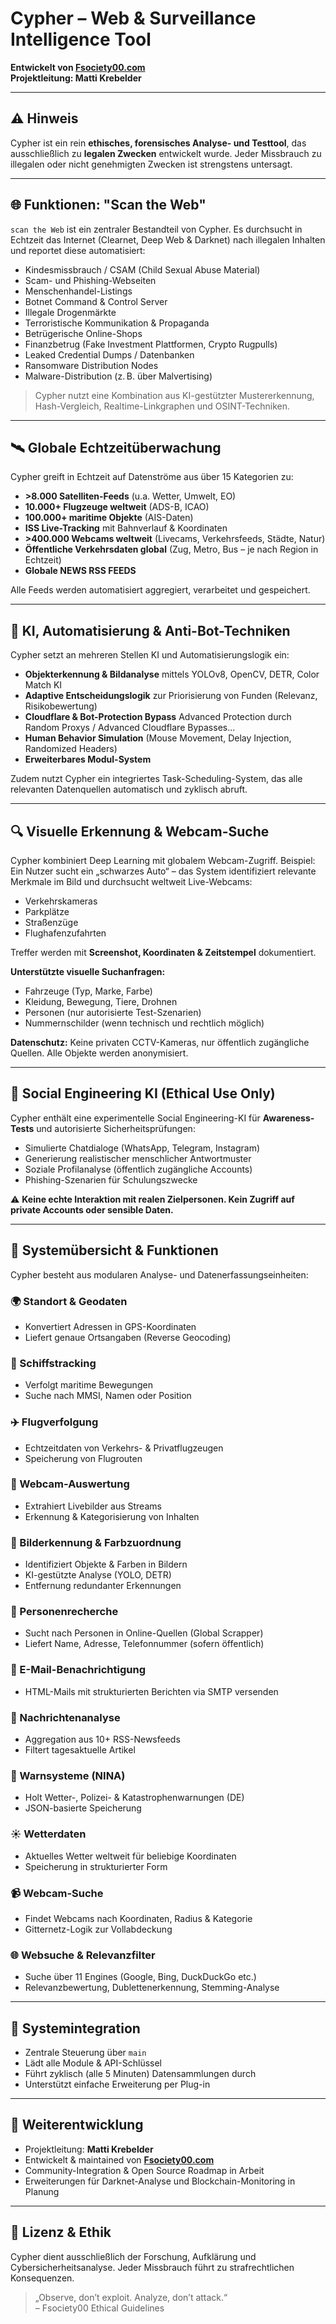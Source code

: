 # Cypher – Web & Surveillance Intelligence Tool

**Entwickelt von [Fsociety00.com](https://fsociety00.com)  
Projektleitung: Matti Krebelder**

---

## ⚠️ Hinweis

Cypher ist ein rein **ethisches, forensisches Analyse- und Testtool**, das ausschließlich zu **legalen Zwecken** entwickelt wurde. Jeder Missbrauch zu illegalen oder nicht genehmigten Zwecken ist strengstens untersagt.

---

## 🌐 Funktionen: "Scan the Web"

`scan the Web` ist ein zentraler Bestandteil von Cypher. Es durchsucht in Echtzeit das Internet (Clearnet, Deep Web & Darknet) nach illegalen Inhalten und reportet diese automatisiert:

- Kindesmissbrauch / CSAM (Child Sexual Abuse Material)
- Scam- und Phishing-Webseiten
- Menschenhandel-Listings
- Botnet Command & Control Server
- Illegale Drogenmärkte
- Terroristische Kommunikation & Propaganda
- Betrügerische Online-Shops
- Finanzbetrug (Fake Investment Plattformen, Crypto Rugpulls)
- Leaked Credential Dumps / Datenbanken
- Ransomware Distribution Nodes
- Malware-Distribution (z. B. über Malvertising)

> Cypher nutzt eine Kombination aus KI-gestützter Mustererkennung, Hash-Vergleich, Realtime-Linkgraphen und OSINT-Techniken.

---

## 🛰 Globale Echtzeitüberwachung

Cypher greift in Echtzeit auf Datenströme aus über 15 Kategorien zu:

- **>8.000 Satelliten-Feeds** (u.a. Wetter, Umwelt, EO)
- **10.000+ Flugzeuge weltweit** (ADS-B, ICAO)
- **100.000+ maritime Objekte** (AIS-Daten)
- **ISS Live-Tracking** mit Bahnverlauf & Koordinaten
- **>400.000 Webcams weltweit** (Livecams, Verkehrsfeeds, Städte, Natur)
- **Öffentliche Verkehrsdaten global** (Zug, Metro, Bus – je nach Region in Echtzeit)
- **Globale NEWS RSS FEEDS**

Alle Feeds werden automatisiert aggregiert, verarbeitet und gespeichert.

---

## 🤖 KI, Automatisierung & Anti-Bot-Techniken

Cypher setzt an mehreren Stellen KI und Automatisierungslogik ein:

- **Objekterkennung & Bildanalyse** mittels YOLOv8, OpenCV, DETR, Color Match KI
- **Adaptive Entscheidungslogik** zur Priorisierung von Funden (Relevanz, Risikobewertung)
- **Cloudflare & Bot-Protection Bypass** Advanced Protection durch Random Proxys / Advanced Cloudflare Bypasses...
- **Human Behavior Simulation** (Mouse Movement, Delay Injection, Randomized Headers)
- **Erweiterbares Modul-System**

Zudem nutzt Cypher ein integriertes Task-Scheduling-System, das alle relevanten Datenquellen automatisch und zyklisch abruft.

---

## 🔍 Visuelle Erkennung & Webcam-Suche

Cypher kombiniert Deep Learning mit globalem Webcam-Zugriff. Beispiel: Ein Nutzer sucht ein „schwarzes Auto“ – das System identifiziert relevante Merkmale im Bild und durchsucht weltweit Live-Webcams:

- Verkehrskameras
- Parkplätze
- Straßenzüge
- Flughafenzufahrten

Treffer werden mit **Screenshot, Koordinaten & Zeitstempel** dokumentiert.

**Unterstützte visuelle Suchanfragen:**

- Fahrzeuge (Typ, Marke, Farbe)
- Kleidung, Bewegung, Tiere, Drohnen
- Personen (nur autorisierte Test-Szenarien)
- Nummernschilder (wenn technisch und rechtlich möglich)

**Datenschutz:** Keine privaten CCTV-Kameras, nur öffentlich zugängliche Quellen. Alle Objekte werden anonymisiert.

---

## 🧠 Social Engineering KI (Ethical Use Only)

Cypher enthält eine experimentelle Social Engineering-KI für **Awareness-Tests** und autorisierte Sicherheitsprüfungen:

- Simulierte Chatdialoge (WhatsApp, Telegram, Instagram)
- Generierung realistischer menschlicher Antwortmuster
- Soziale Profilanalyse (öffentlich zugängliche Accounts)
- Phishing-Szenarien für Schulungszwecke

⚠️ **Keine echte Interaktion mit realen Zielpersonen. Kein Zugriff auf private Accounts oder sensible Daten.**

---

## 🧩 Systemübersicht & Funktionen

Cypher besteht aus modularen Analyse- und Datenerfassungseinheiten:

### 🌍 Standort & Geodaten
- Konvertiert Adressen in GPS-Koordinaten
- Liefert genaue Ortsangaben (Reverse Geocoding)

### 🚢 Schiffstracking
- Verfolgt maritime Bewegungen
- Suche nach MMSI, Namen oder Position

### ✈️ Flugverfolgung
- Echtzeitdaten von Verkehrs- & Privatflugzeugen
- Speicherung von Flugrouten

### 📸 Webcam-Auswertung
- Extrahiert Livebilder aus Streams
- Erkennung & Kategorisierung von Inhalten

### 🧠 Bilderkennung & Farbzuordnung
- Identifiziert Objekte & Farben in Bildern
- KI-gestützte Analyse (YOLO, DETR)
- Entfernung redundanter Erkennungen

### 👤 Personenrecherche
- Sucht nach Personen in Online-Quellen (Global Scrapper)
- Liefert Name, Adresse, Telefonnummer (sofern öffentlich)

### 📧 E-Mail-Benachrichtigung
- HTML-Mails mit strukturierten Berichten via SMTP versenden

### 📰 Nachrichtenanalyse
- Aggregation aus 10+ RSS-Newsfeeds
- Filtert tagesaktuelle Artikel

### 🚨 Warnsysteme (NINA)
- Holt Wetter-, Polizei- & Katastrophenwarnungen (DE)
- JSON-basierte Speicherung

### ☀️ Wetterdaten
- Aktuelles Wetter weltweit für beliebige Koordinaten
- Speicherung in strukturierter Form

### 📹 Webcam-Suche
- Findet Webcams nach Koordinaten, Radius & Kategorie
- Gitternetz-Logik zur Vollabdeckung

### 🌐 Websuche & Relevanzfilter
- Suche über 11 Engines (Google, Bing, DuckDuckGo etc.)
- Relevanzbewertung, Dublettenerkennung, Stemming-Analyse

---

## 🧠 Systemintegration

- Zentrale Steuerung über `main`
- Lädt alle Module & API-Schlüssel
- Führt zyklisch (alle 5 Minuten) Datensammlungen durch
- Unterstützt einfache Erweiterung per Plug-in

---

## 🔧 Weiterentwicklung

- Projektleitung: **Matti Krebelder**
- Entwickelt & maintained von **[Fsociety00.com](https://fsociety00.com)**
- Community-Integration & Open Source Roadmap in Arbeit
- Erweiterungen für Darknet-Analyse und Blockchain-Monitoring in Planung

---

## 📜 Lizenz & Ethik

Cypher dient ausschließlich der Forschung, Aufklärung und Cybersicherheitsanalyse. Jeder Missbrauch führt zu strafrechtlichen Konsequenzen.

> „Observe, don’t exploit. Analyze, don’t attack.“  
> – Fsociety00 Ethical Guidelines

